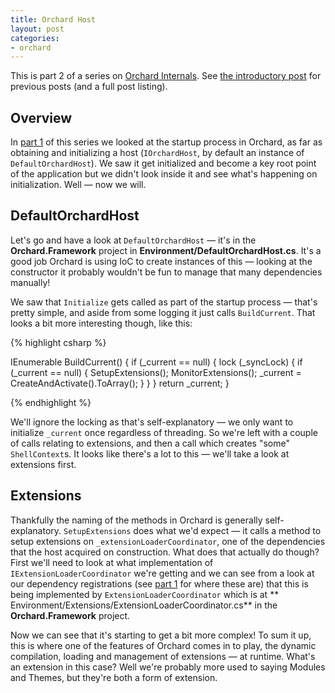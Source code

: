 ```yaml
---
title: Orchard Host
layout: post
categories:
- orchard
---
```


This is part 2 of a series on [Orchard Internals][]. See [the introductory post][Orchard Internals] for previous posts (and a full post listing).

## Overview

In [part 1][Orchard Startup] of this series we looked at the startup process in Orchard, as far as obtaining and initializing a host (`IOrchardHost`, by default an instance of `DefaultOrchardHost`). We saw it get initialized and become a key root point of the application but we didn't look inside it and see what's happening on initialization. Well &mdash; now we will.

## DefaultOrchardHost

Let's go and have a look at `DefaultOrchardHost` &mdash; it's in the **Orchard.Framework** project in **Environment/DefaultOrchardHost.cs**. It's a good job Orchard is using IoC to create instances of this &mdash; looking at the constructor it probably wouldn't be fun to manage that many dependencies manually!

We saw that `Initialize` gets called as part of the startup process &mdash; that's pretty simple, and aside from some logging it just calls `BuildCurrent`. That looks a bit more interesting though, like this:

{% highlight csharp %}

IEnumerable<ShellContext> BuildCurrent() {
    if (_current == null) {
        lock (_syncLock) {
            if (_current == null) {
                SetupExtensions();
                MonitorExtensions();
                _current = CreateAndActivate().ToArray();
            }
        }
    }
    return _current;
}

{% endhighlight %}

We'll ignore the locking as that's self-explanatory &mdash; we only want to initialize `_current` once regardless of threading. So we're left with a couple of calls relating to extensions, and then a call which creates "some" `ShellContext`s. It looks like there's a lot to this &mdash; we'll take a look at extensions first.

## Extensions

Thankfully the naming of the methods in Orchard is generally self-explanatory. `SetupExtensions` does what we'd expect &mdash; it calls a method to setup extensions on `_extensionLoaderCoordinator`, one of the dependencies that the host acquired on construction. What does that actually do though? First we'll need to look at what implementation of `IExtensionLoaderCoordinator` we're getting and we can see from a look at our dependency registrations (see [part 1][Orchard Startup] for where these are) that this is being implemented by `ExtensionLoaderCoordinator` which is at ** Environment/Extensions/ExtensionLoaderCoordinator.cs** in the **Orchard.Framework** project.

Now we can see that it's starting to get a bit more complex! To sum it up, this is where one of the features of Orchard comes in to play, the dynamic compilation, loading and management of extensions &mdash; at runtime. What's an extension in this case? Well we're probably more used to saying Modules and Themes, but they're both a form of extension.

[Orchard Startup]: /orchard/2011/08/30/orchard-startup-process.html
[Orchard Internals]: /orchard/2011/08/26/orchard-internals-series.html
